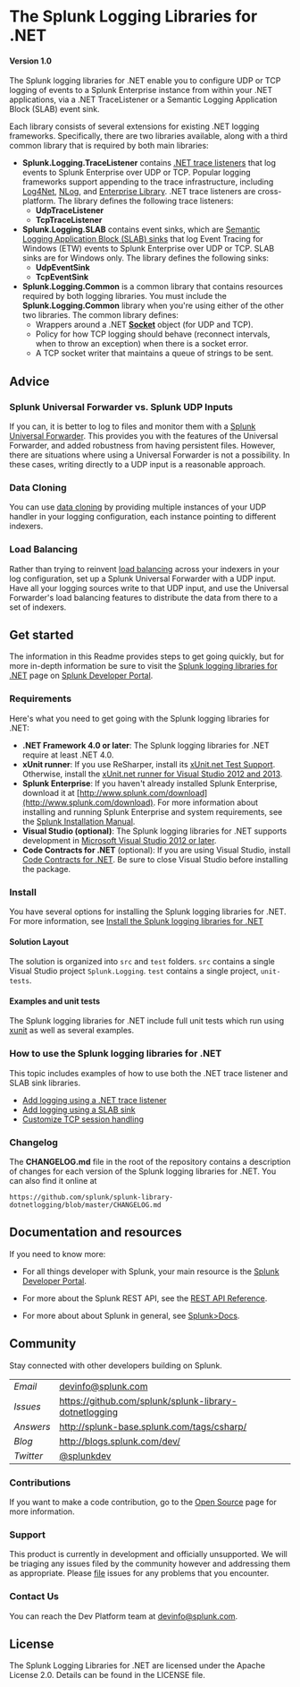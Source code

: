 # The Splunk Logging Libraries for .NET 
#### Version 1.0

The Splunk logging libraries for .NET enable you to configure UDP or TCP logging of events to a Splunk Enterprise instance from within your .NET applications, via a .NET TraceListener or a Semantic Logging Application Block (SLAB) event sink.

Each library consists of several extensions for existing .NET logging frameworks. Specifically, there are two libraries available, along with a third common library that is required by both main libraries:

* **Splunk.Logging.TraceListener** contains [.NET trace listeners](http://msdn.microsoft.com/library/4y5y10s7.aspx) that log events to Splunk Enterprise over UDP or TCP. Popular logging frameworks support appending to the trace infrastructure, including [Log4Net](http://logging.apache.org/log4net/release/sdk/log4net.Appender.TraceAppender.html), [NLog](http://nlog-project.org/documentation/v2.0.1/html/T_NLog_Targets_TraceTarget.htm), and [Enterprise Library](http://msdn.microsoft.com/library/dn440731.aspx). .NET trace listeners are cross-platform. The library defines the following trace listeners:
    * **UdpTraceListener**
    * **TcpTraceListener**
* **Splunk.Logging.SLAB** contains event sinks, which are [Semantic Logging Application Block (SLAB) sinks](http://msdn.microsoft.com/library/dn440729.aspx#sec29) that log Event Tracing for Windows (ETW) events to Splunk Enterprise over UDP or TCP. SLAB sinks are for Windows only. The library defines the following sinks:
    * **UdpEventSink**
    * **TcpEventSink**
* **Splunk.Logging.Common** is a common library that contains resources required by both logging libraries. You must include the **Splunk.Logging.Common** library when you're using either of the other two libraries. The common library defines:
    * Wrappers around a .NET [**Socket**](http://msdn.microsoft.com/en-us/library/system.net.sockets.socket.aspx) object (for UDP and TCP).
    * Policy for how TCP logging should behave (reconnect intervals, when to throw an exception) when there is a socket error.
    * A TCP socket writer that maintains a queue of strings to be sent.

## Advice

### Splunk Universal Forwarder vs. Splunk UDP Inputs

If you can, it is better to log to files and monitor them with a [Splunk 
Universal Forwarder](http://www.splunk.com/download/universalforwarder). This provides you with the features of the Universal 
Forwarder, and added robustness from having persistent files. However, there 
are situations where using a Universal Forwarder is not a possibility. In 
these cases, writing directly to a UDP input is a reasonable approach.

### Data Cloning

You can use [data cloning](http://docs.splunk.com/Splexicon:Datacloning) by 
providing multiple instances of your UDP handler in your logging 
configuration, each instance pointing to different indexers.

### Load Balancing

Rather than trying to reinvent 
[load balancing](http://docs.splunk.com/Splexicon:Loadbalancing) across your 
indexers in your log configuration, set up a Splunk Universal Forwarder with a 
UDP input. Have all your logging sources write to that UDP input, and use the 
Universal Forwarder's load balancing features to distribute the data from 
there to a set of indexers.

## Get started 

The information in this Readme provides steps to get going quickly, but for more in-depth information be sure to visit the [Splunk logging libraries for .NET](http://dev.splunk.com/view/splunk-loglib-dotnet/SP-CAAAEX4) page on [Splunk Developer Portal](http://dev.splunk.com).

### Requirements

Here's what you need to get going with the Splunk logging libraries for .NET:

* **.NET Framework 4.0 or later**: The Splunk logging libraries for .NET require at least .NET 4.0.
* **xUnit runner**: If you use ReSharper, install its [xUnit.net Test Support](https://resharper-plugins.jetbrains.com/packages/xunitcontrib/). Otherwise, install the [xUnit.net runner for Visual Studio 2012 and 2013](http://visualstudiogallery.msdn.microsoft.com/463c5987-f82b-46c8-a97e-b1cde42b9099).
* **Splunk Enterprise**: If you haven't already installed Splunk Enterprise, download it at [http://www.splunk.com/download](http://www.splunk.com/download). For more information about installing and running  Splunk Enterprise and system requirements, see the [Splunk Installation Manual](http://docs.splunk.com/Documentation/Splunk/latest/Installation).
* **Visual Studio (optional)**: The Splunk logging libraries for .NET supports development in [Microsoft Visual Studio 2012 or later](http://www.microsoft.com/visualstudio/downloads).
* **Code Contracts for .NET** (optional): If you are using Visual Studio, install [Code Contracts for .NET](http://visualstudiogallery.msdn.microsoft.com/1ec7db13-3363-46c9-851f-1ce455f66970). Be sure to close Visual Studio before installing the package.

### Install

You have several options for installing the Splunk logging libraries for .NET. For more information, see [Install the Splunk logging libraries for .NET](http://dev.splunk.com/view/splunk-loglib-dotnet/SP-CAAAEYC)


#### Solution Layout

The solution is organized into `src` and `test` folders. `src` contains a single
Visual Studio project `Splunk.Logging`. `test` contains a single project, 
`unit-tests`.

#### Examples and unit tests

The Splunk logging libraries for .NET include full unit tests which run using [xunit](https://github.com/xunit/xunit) as well as several examples.

### How to use the Splunk logging libraries for .NET
This topic includes examples of how to use both the .NET trace listener and SLAB sink libraries.
* [Add logging using a .NET trace listener](http://dev.splunk.com/view/splunk-loglib-dotnet/SP-CAAAEX9)
* [Add logging using a SLAB sink](http://dev.splunk.com/view/splunk-loglib-dotnet/SP-CAAAEYA)
* [Customize TCP session handling](http://dev.splunk.com/view/splunk-loglib-dotnet/SP-CAAAEY9)

### Changelog

The **CHANGELOG.md** file in the root of the repository contains a description
of changes for each version of the Splunk logging libraries for .NET. You can also
find it online at 

    https://github.com/splunk/splunk-library-dotnetlogging/blob/master/CHANGELOG.md

## Documentation and resources

If you need to know more:

* For all things developer with Splunk, your main resource is the [Splunk
  Developer Portal](http://dev.splunk.com).

* For more about the Splunk REST API, see the [REST API 
  Reference](http://docs.splunk.com/Documentation/Splunk/latest/RESTAPI).

* For more about about Splunk in general, see [Splunk>Docs](http://docs.splunk.com/Documentation/Splunk).

## Community

Stay connected with other developers building on Splunk.

<table>

<tr>
<td><em>Email</em></td>
<td><a href="mailto:devinfo@splunk.com">devinfo@splunk.com</a></td>
</tr>

<tr>
<td><em>Issues</em>
<td><a href="https://github.com/splunk/splunk-library-dotnetlogging/issues/">
https://github.com/splunk/splunk-library-dotnetlogging</a></td>
</tr>

<tr>
<td><em>Answers</em>
<td><a href="http://splunk-base.splunk.com/tags/csharp/">
http://splunk-base.splunk.com/tags/csharp/</a></td>
</tr>

<tr>
<td><em>Blog</em>
<td><a href="http://blogs.splunk.com/dev/">http://blogs.splunk.com/dev/</a></td>
</tr>

<tr>
<td><em>Twitter</em>
<td><a href="http://twitter.com/splunkdev">@splunkdev</a></td>
</tr>

</table>


### Contributions

If you want to make a code contribution, go to the 
[Open Source](http://dev.splunk.com/view/opensource/SP-CAAAEDM)
page for more information.

### Support

This product is currently in development and officially unsupported. We will be triaging any issues filed by the community however and addressing them as appropriate. Please [file](https://github.com/splunk/splunk-sdk-csharp-pcl) issues for any problems that you encounter.

### Contact Us

You can reach the Dev Platform team at devinfo@splunk.com.

## License

The Splunk Logging Libraries for .NET are licensed under the Apache License 2.0. Details can be found in the LICENSE file.
